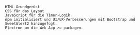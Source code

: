     HTML-Grundgerüst
    CSS für das Layout
    JavaScript für die Timer-Logik 
    npm initialisiert und UI/UX-Verbesserungen mit Bootstrap und SweetAlert2 hinzugefügt.
    Electron um die Web-App zu packagen.
